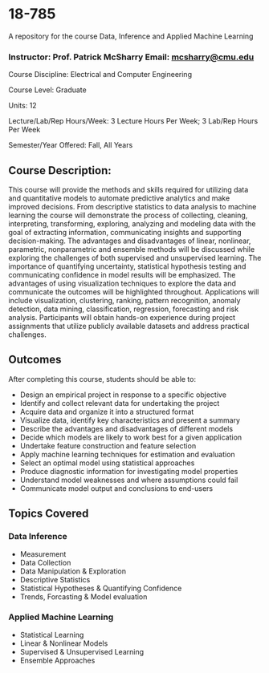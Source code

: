 # 18-785
A repository for the course Data, Inference and Applied Machine Learning
### Instructor: Prof. Patrick McSharry               Email: mcsharry@cmu.edu

Course Discipline: Electrical and Computer Engineering

Course Level: Graduate

Units: 12

Lecture/Lab/Rep Hours/Week: 3 Lecture Hours Per Week; 3 Lab/Rep Hours Per Week

Semester/Year Offered: Fall, All Years

## Course Description:

This course will provide the methods and skills required for utilizing data and quantitative models to automate predictive analytics and make improved decisions. From descriptive statistics to data analysis to machine learning the course will demonstrate the process of collecting, cleaning, interpreting, transforming, exploring, analyzing and modeling data with the goal of extracting information, communicating insights and supporting decision-making. The advantages and disadvantages of linear, nonlinear, parametric, nonparametric and ensemble methods will be discussed while exploring the challenges of both supervised and unsupervised learning. The importance of quantifying uncertainty, statistical hypothesis testing and communicating confidence in model results will be emphasized. The advantages of using visualization techniques to explore the data and communicate the outcomes will be highlighted throughout. Applications will include visualization, clustering, ranking, pattern recognition, anomaly detection, data mining, classification, regression, forecasting and risk analysis. Participants will obtain hands-on experience during project assignments that utilize publicly available datasets and address practical challenges.

## Outcomes

After completing this course, students should be able to:

- Design an empirical project in response to a specific objective
- Identify and collect relevant data for undertaking the project
- Acquire data and organize it into a structured format
- Visualize data, identify key characteristics and present a summary
- Describe the advantages and disadvantages of different models
- Decide which models are likely to work best for a given application
- Undertake feature construction and feature selection
- Apply machine learning techniques for estimation and evaluation
- Select an optimal model using statistical approaches
- Produce diagnostic information for investigating model properties
- Understand model weaknesses and where assumptions could fail
- Communicate model output and conclusions to end-users

## Topics Covered
### Data Inference
- Measurement
- Data Collection
- Data Manipulation & Exploration
- Descriptive Statistics
- Statistical Hypotheses & Quantifying Confidence
- Trends, Forcasting & Model evaluation

### Applied Machine Learning
- Statistical Learning
- Linear & Nonlinear Models
- Supervised & Unsupervised Learning
- Ensemble Approaches
